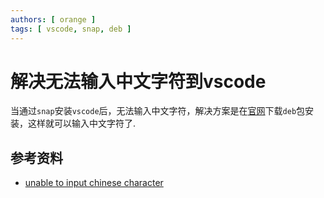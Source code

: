 ```yaml
---
authors: [ orange ]
tags: [ vscode, snap, deb ]
---
```


# 解决无法输入中文字符到vscode

当通过`snap`安装`vscode`后，无法输入中文字符，解决方案是在[官网](https://code.visualstudio.com/)下载`deb`包安装，这样就可以输入中文字符了.

## 参考资料

- [unable to input chinese character](https://github.com/microsoft/vscode/issues/96041)